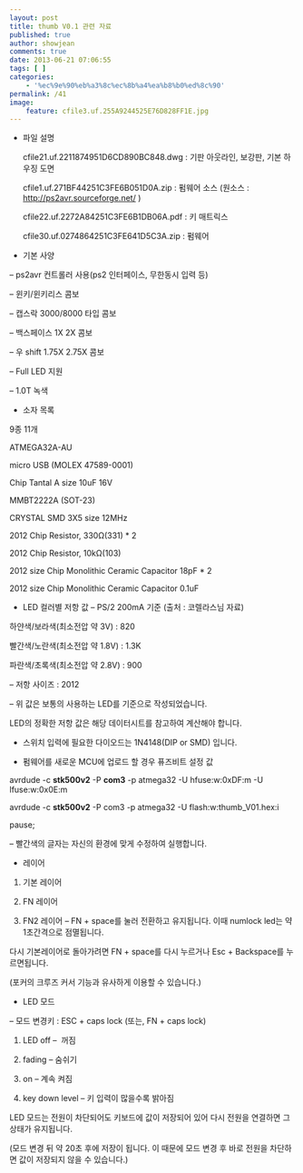 ```yaml
---
layout: post
title: thumb V0.1 관련 자료
published: true
author: showjean
comments: true
date: 2013-06-21 07:06:55
tags: [ ]
categories:
    - '%ec%9e%90%eb%a3%8c%ec%8b%a4%ea%b8%b0%ed%8c%90'
permalink: /41
image:
    feature: cfile3.uf.255A9244525E76D828FF1E.jpg
---
```

* 파일 설명







  



  cfile21.uf.2211874951D6CD890BC848.dwg&nbsp;: 기판 아웃라인, 보강판, 기본 하우징 도면





  cfile1.uf.271BF44251C3FE6B051D0A.zip&nbsp;: 펌웨어 소스 (원소스 : http://ps2avr.sourceforge.net/ )





  cfile22.uf.2272A84251C3FE6B1DB06A.pdf&nbsp;: 키 매트릭스&nbsp;





  cfile30.uf.0274864251C3FE641D5C3A.zip&nbsp;: 펌웨어








* 기본 사양

&#8211; ps2avr 컨트롤러 사용(ps2 인터페이스, 무한동시 입력 등)

&#8211; 윈키/윈키리스 콤보

&#8211; 캡스락 3000/8000 타입 콤보

&#8211; 백스페이스 1X 2X 콤보

&#8211; 우 shift 1.75X 2.75X 콤보

&#8211; Full LED 지원

&#8211; 1.0T 녹색





* 소자 목록

9종 11개

ATMEGA32A-AU

micro USB (MOLEX 47589-0001)

Chip Tantal A size 10uF 16V

MMBT2222A (SOT-23)

CRYSTAL SMD 3X5 size 12MHz

2012 Chip Resistor, 330Ω(331) * 2

2012 Chip Resistor, 10kΩ(103)

2012 size Chip Monolithic Ceramic Capacitor 18pF * 2

2012 size Chip Monolithic Ceramic Capacitor 0.1uF





* LED 컬러별 저항 값 &#8211; PS/2 200mA 기준 (출처 : 코렐라스님 자료)

하얀색/보라색(최소전압 약 3V) : 820

빨간색/노란색(최소전압 약 1.8V) : 1.3K

파란색/초록색(최소전압 약 2.8V) : 900



&#8211; 저항 사이즈 : 2012



&#8211; 위 값은 보통의 사용하는 LED를 기준으로 작성되었습니다.

LED의 정확한 저항 값은 해당 데이터시트를 참고하여 계산해야 합니다.





* 스위치 입력에 필요한 다이오드는 1N4148(DIP or SMD) 입니다.





* 펌웨어를 새로운 MCU에&nbsp;업로드&nbsp;할 경우 퓨즈비트 설정 값

avrdude -c **stk500v2** -P **com3** -p atmega32 -U hfuse:w:0xDF:m -U lfuse:w:0x0E:m

avrdude -c **stk500v2** -P com3 -p atmega32 -U flash:w:thumb_V01.hex:i

pause;



&#8211; 빨간색의 글자는 자신의 환경에 맞게 수정하여 실행합니다.



* 레이어&nbsp;

1. 기본 레이어


  








2. FN 레이어


  










3. FN2 레이어 &#8211; FN + space를 눌러 전환하고 유지됩니다. 이때 numlock led는 약 1초간격으로 점멸됩니다.&nbsp;

다시 기본레이어로 돌아가려면 FN + space를 다시 누르거나 Esc + Backspace를 누르면됩니다.

(포커의 크루즈 커서 기능과 유사하게 이용할 수 있습니다.)


  










* LED 모드

&#8211; 모드 변경키 : ESC + caps lock (또는, FN + caps lock)

1. LED off &#8211; &nbsp;꺼짐

2. fading &#8211; 숨쉬기

3. on &#8211; 계속 켜짐

4. key down level &#8211; 키 입력이 많을수록 밝아짐



LED 모드는 전원이 차단되어도 키보드에 값이 저장되어 있어 다시 전원을 연결하면 그 상태가 유지됩니다.&nbsp;

(모드 변경 뒤 약 20초 후에 저장이 됩니다. 이 때문에 모드 변경 후 바로 전원을 차단하면 값이 저장되지 않을 수 있습니다.)